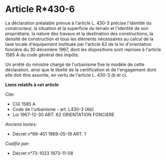 # Article R*430-6

La déclaration préalable prévue à l'article L. 430-3 précise l'identité du constructeur, la situation et la superficie du
terrain et l'identité de son propriétaire, la nature des travaux et la destination des constructions, la densité de
construction et tous les éléments nécessaires au calcul de la taxe locale d'équipement instituée par l'article 62 de la loi
d'orientation foncière du 30 décembre 1967, dont les dispositions sont reprises à l'article 1585 A du code général des
impôts.

Un arrêté du ministre chargé de l'urbanisme fixe le modèle de cette déclaration, ainsi que le libellé de la certification et
de l'engagement dont elle doit être assortie, en vertu de l'article L. 430-3 (b et c).

**Liens relatifs à cet article**

_Cite_:

  - CGI 1585 A
  - Code de l'urbanisme - art. L430-3 (Ab)
  - Loi   1967-12-30 ART. 62 ORIENTATION FONCIERE

_Anciens textes_:

  - Décret n°69-451 1969-05-19 ART. 1

_Codifié par_:

  - Décret n°73-1023 1973-11-08
